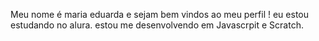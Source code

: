 
Meu nome é maria eduarda e sejam bem vindos ao meu perfil !
eu estou estudando no alura. 
estou me desenvolvendo em Javascrpit e Scratch.
